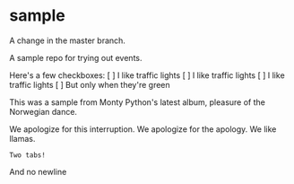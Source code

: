 sample
======

A change in the master branch.

A sample repo for trying out events.

Here's a few checkboxes:
[ ] I like traffic lights
[ ] I like traffic lights
[ ] I like traffic lights
[ ] But only when they're green

This was a sample from Monty Python's latest album, pleasure of the Norwegian dance.

We apologize for this interruption.
We apologize for the apology.
We like llamas.

    Two tabs!
And no newline
